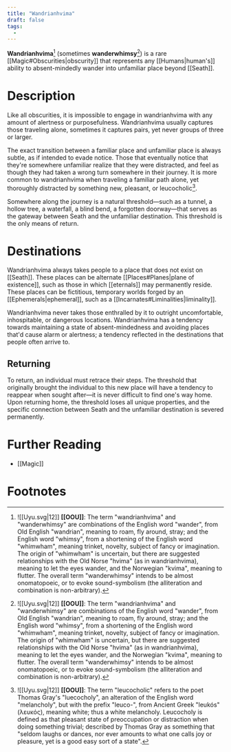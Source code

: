 ```yaml
---
title: "Wandrianhvima"
draft: false
tags:
  - 
---
```


**Wandrianhvima**[^wawi] (sometimes **wanderwhimsy**[^wawi]) is a rare [[Magic#Obscurities|obscurity]] that represents any [[Humans|human's]] ability to absent-mindedly wander into unfamiliar place beyond [[Seath]]. 

# Description
Like all obscurities, it is impossible to engage in wandrianhvima with any amount of alertness or purposefulness. Wandrianhvima usually captures those traveling alone, sometimes it captures pairs, yet never groups of three or larger.

The exact transition between a familiar place and unfamiliar place is always subtle, as if intended to evade notice. Those that eventually notice that they're somewhere unfamiliar realize that they were distracted, and feel as though they had taken a wrong turn somewhere in their journey. It is more common to wandrianhvima when traveling a familiar path alone, yet thoroughly distracted by something new, pleasant, or leucocholic[^leuc].

Somewhere along the journey is a natural threshold—such as a tunnel, a hollow tree, a waterfall, a blind bend, a forgotten doorway—that serves as the gateway between Seath and the unfamiliar destination. This threshold is the only means of return.

# Destinations
Wandrianhvima always takes people to a place that does not exist on [[Seath]]. These places can be alternate [[Places#Planes|plane of existence]], such as those in which [[eternals]] may permanently reside. These places can be fictitious, temporary worlds forged by an [[Ephemerals|ephemeral]], such as a [[Incarnates#Liminalities|liminality]]. 

Wandrianhvima never takes those enthralled by it to outright uncomfortable, inhospitable, or dangerous locations. Wandrianhvima has a tendency towards maintaining a state of absent-mindedness and avoiding places that'd cause alarm or alertness; a tendency reflected in the destinations that people often arrive to.

## Returning
To return, an individual must retrace their steps. The threshold that originally brought the individual to this new place will have a tendency to reappear when sought after—it is never difficult to find one's way home. Upon returning home, the threshold loses all unique properties, and the specific connection between Seath and the unfamiliar destination is severed permanently.

# Further Reading
- [[Magic]]

# Footnotes
[^wawi]: ![[Uyu.svg|12]] **[[OOU]]**: The term "wandrianhvima" and "wanderwhimsy" are combinations of the English word "wander", from Old English "wandrian", meaning to roam, fly around, stray; and the English word "whimsy", from a shortening of the English word "whimwham", meaning trinket, novelty, subject of fancy or imagination. The origin of "whimwham" is uncertain, but there are suggested relationships with the Old Norse "hvima" (as in wandrianhvima), meaning to let the eyes wander, and the Norwegian "kvima", meaning to flutter. The overall term "wanderwhimsy" intends to be almost onomatopoeic, or to evoke sound-symbolism (the alliteration and combination is non-arbitrary). 

[^leuc]: ![[Uyu.svg|12]] **[[OOU]]**: The term "leucocholic" refers to the poet Thomas Gray's "luecocholy", an alteration of the English word "melancholy", but with the prefix "leuco-", from Ancient Greek "leukós" (λευκός), meaning white; thus a white melancholy. Leucocholy is defined as that pleasant state of preoccupation or distraction when doing something trivial; described by Thomas Gray as something that "seldom laughs or dances, nor ever amounts to what one calls joy or pleasure, yet is a good easy sort of a state".